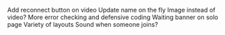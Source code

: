 Add reconnect button on video
Update name on the fly
Image instead of video?
More error checking and defensive coding
Waiting banner on solo page
Variety of layouts
Sound when someone joins?